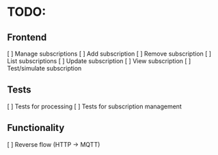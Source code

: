 # TODO:

## Frontend
[ ] Manage subscriptions
  [ ] Add subscription
  [ ] Remove subscription
  [ ] List subscriptions
  [ ] Update subscription
  [ ] View subscription
  [ ] Test/simulate subscription

## Tests
[ ] Tests for processing
[ ] Tests for subscription management

## Functionality
[ ] Reverse flow (HTTP -> MQTT)
